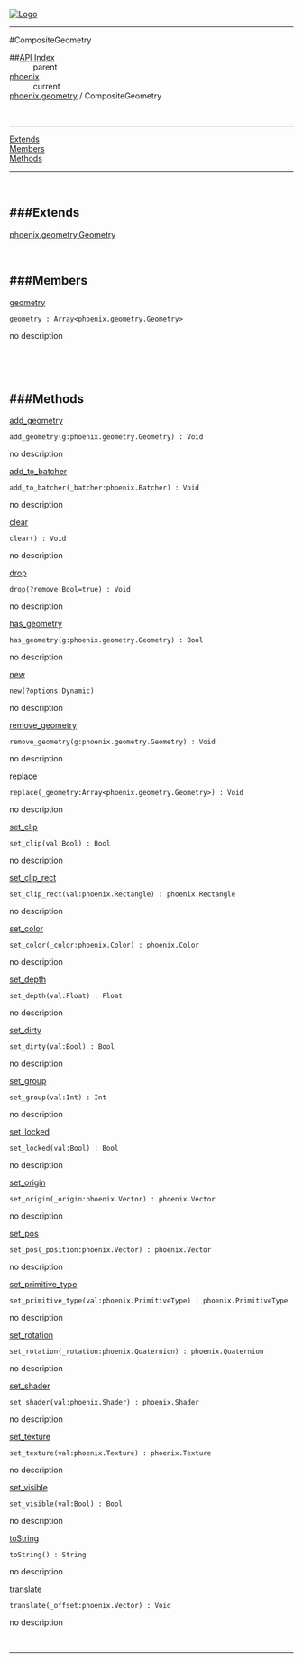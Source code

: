 
[![Logo](../../../images/logo.png)](../../../index.html)

---

#CompositeGeometry


##[API Index](../../../api/index.html#phoenix.geometry)   
&emsp;&emsp;&emsp;parent    
[phoenix](../)     
&emsp;&emsp;&emsp;current    
[phoenix.geometry](./) / CompositeGeometry

<br/>

---


[Extends](#Extends)   
[Members](#Members)   
[Methods](#Methods)   


---

&nbsp;   

<a class="lift" name="Extends" ></a>
###Extends   
---
<a class="lift" name="phoenix.geometry.Geometry" href="{{{rel_path}}}api/phoenix/geometry/Geometry.html">phoenix.geometry.Geometry</a>

&nbsp;   

<a class="lift" name="Members" ></a>
###Members   
---
<a class="lift" name="geometry" href="#geometry">geometry</a>



`geometry : Array<phoenix.geometry.Geometry>`

<span class="small_desc_flat"> no description </span>   

&nbsp;   

&nbsp;   

<a class="lift" name="Methods" ></a>
###Methods   
---
<a class="lift" name="add_geometry" href="#add_geometry">add_geometry</a>



`add_geometry(g:phoenix.geometry.Geometry) : Void`

<span class="small_desc_flat"> no description </span>   

<a class="lift" name="add_to_batcher" href="#add_to_batcher">add_to_batcher</a>



`add_to_batcher(_batcher:phoenix.Batcher) : Void`

<span class="small_desc_flat"> no description </span>   

<a class="lift" name="clear" href="#clear">clear</a>



`clear() : Void`

<span class="small_desc_flat"> no description </span>   

<a class="lift" name="drop" href="#drop">drop</a>



`drop(?remove:Bool=true) : Void`

<span class="small_desc_flat"> no description </span>   

<a class="lift" name="has_geometry" href="#has_geometry">has_geometry</a>



`has_geometry(g:phoenix.geometry.Geometry) : Bool`

<span class="small_desc_flat"> no description </span>   

<a class="lift" name="new" href="#new">new</a>



`new(?options:Dynamic) `

<span class="small_desc_flat"> no description </span>   

<a class="lift" name="remove_geometry" href="#remove_geometry">remove_geometry</a>



`remove_geometry(g:phoenix.geometry.Geometry) : Void`

<span class="small_desc_flat"> no description </span>   

<a class="lift" name="replace" href="#replace">replace</a>



`replace(_geometry:Array<phoenix.geometry.Geometry>) : Void`

<span class="small_desc_flat"> no description </span>   

<a class="lift" name="set_clip" href="#set_clip">set_clip</a>



`set_clip(val:Bool) : Bool`

<span class="small_desc_flat"> no description </span>   

<a class="lift" name="set_clip_rect" href="#set_clip_rect">set_clip_rect</a>



`set_clip_rect(val:phoenix.Rectangle) : phoenix.Rectangle`

<span class="small_desc_flat"> no description </span>   

<a class="lift" name="set_color" href="#set_color">set_color</a>



`set_color(_color:phoenix.Color) : phoenix.Color`

<span class="small_desc_flat"> no description </span>   

<a class="lift" name="set_depth" href="#set_depth">set_depth</a>



`set_depth(val:Float) : Float`

<span class="small_desc_flat"> no description </span>   

<a class="lift" name="set_dirty" href="#set_dirty">set_dirty</a>



`set_dirty(val:Bool) : Bool`

<span class="small_desc_flat"> no description </span>   

<a class="lift" name="set_group" href="#set_group">set_group</a>



`set_group(val:Int) : Int`

<span class="small_desc_flat"> no description </span>   

<a class="lift" name="set_locked" href="#set_locked">set_locked</a>



`set_locked(val:Bool) : Bool`

<span class="small_desc_flat"> no description </span>   

<a class="lift" name="set_origin" href="#set_origin">set_origin</a>



`set_origin(_origin:phoenix.Vector) : phoenix.Vector`

<span class="small_desc_flat"> no description </span>   

<a class="lift" name="set_pos" href="#set_pos">set_pos</a>



`set_pos(_position:phoenix.Vector) : phoenix.Vector`

<span class="small_desc_flat"> no description </span>   

<a class="lift" name="set_primitive_type" href="#set_primitive_type">set_primitive_type</a>



`set_primitive_type(val:phoenix.PrimitiveType) : phoenix.PrimitiveType`

<span class="small_desc_flat"> no description </span>   

<a class="lift" name="set_rotation" href="#set_rotation">set_rotation</a>



`set_rotation(_rotation:phoenix.Quaternion) : phoenix.Quaternion`

<span class="small_desc_flat"> no description </span>   

<a class="lift" name="set_shader" href="#set_shader">set_shader</a>



`set_shader(val:phoenix.Shader) : phoenix.Shader`

<span class="small_desc_flat"> no description </span>   

<a class="lift" name="set_texture" href="#set_texture">set_texture</a>



`set_texture(val:phoenix.Texture) : phoenix.Texture`

<span class="small_desc_flat"> no description </span>   

<a class="lift" name="set_visible" href="#set_visible">set_visible</a>



`set_visible(val:Bool) : Bool`

<span class="small_desc_flat"> no description </span>   

<a class="lift" name="toString" href="#toString">toString</a>



`toString() : String`

<span class="small_desc_flat"> no description </span>   

<a class="lift" name="translate" href="#translate">translate</a>



`translate(_offset:phoenix.Vector) : Void`

<span class="small_desc_flat"> no description </span>   



&nbsp;
&nbsp;
&nbsp;

---  


&nbsp;   
&nbsp;   
